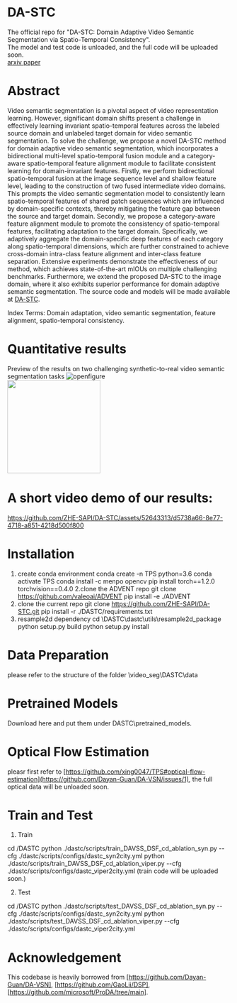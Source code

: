 # DA-STC
The official repo for "DA-STC: Domain Adaptive Video Semantic Segmentation via Spatio-Temporal Consistency".    
The model and test code is unloaded, and the full code will be uploaded soon.  
[arxiv paper](https://arxiv.org/abs/2311.13254)    


# Abstract
Video semantic segmentation is a pivotal aspect of video representation learning. However, significant domain shifts present a challenge in effectively learning invariant spatio-temporal features across the labeled source domain and unlabeled target domain for video semantic segmentation. To solve the challenge, we propose a novel DA-STC method for domain adaptive video semantic segmentation, which incorporates a bidirectional multi-level spatio-temporal fusion module and a category-aware spatio-temporal feature alignment module to facilitate consistent learning for domain-invariant features. Firstly, we perform bidirectional spatio-temporal fusion at the image sequence level and shallow feature level, leading to the construction of two fused intermediate video domains. This prompts the video semantic segmentation model to consistently learn spatio-temporal features of shared patch sequences which are influenced by domain-specific contexts, thereby mitigating the feature gap between the source and target domain. Secondly, we propose a category-aware feature alignment module to promote the consistency of spatio-temporal features, facilitating adaptation to the target domain. Specifically, we adaptively aggregate the domain-specific deep features of each category along spatio-temporal dimensions, which are further constrained to achieve cross-domain intra-class feature alignment and inter-class feature separation. Extensive experiments demonstrate the effectiveness of our method, which achieves state-of-the-art mIOUs on multiple challenging benchmarks. Furthermore, we extend the proposed DA-STC to the image domain, where it also exhibits superior performance for domain adaptive semantic segmentation. The source code and models will be made available at [DA-STC](https://github.com/ZHE-SAPI/DA-STC).

Index Terms: Domain adaptation, video semantic segmentation, feature alignment, spatio-temporal consistency.


# Quantitative results
Preview of the results on two challenging synthetic-to-real video semantic segmentation tasks
![openfigure](https://github.com/ZHE-SAPI/DA-STC/assets/52643313/7232a185-3ecf-4bdc-a5df-5a149fbaedc1)   
<img src="[https://github.com/Chen-Yi-Ran/OnlineStudy/blob/master/file/course.jpg](https://github.com/ZHE-SAPI/DA-STC/assets/52643313/7232a185-3ecf-4bdc-a5df-5a149fbaedc1)" width="210px">




# A short video demo of our results:
https://github.com/ZHE-SAPI/DA-STC/assets/52643313/d5738a66-8e77-4718-a851-4218d500f800


# Installation
1. create conda environment
    conda create -n TPS python=3.6
    conda activate TPS
    conda install -c menpo opencv
    pip install torch==1.2.0 torchvision==0.4.0
2.clone the ADVENT repo
    git clone https://github.com/valeoai/ADVENT
    pip install -e ./ADVENT
3. clone the current repo
    git clone https://github.com/ZHE-SAPI/DA-STC.git
    pip install -r ./DASTC/requirements.txt
4. resample2d dependency
    cd \DASTC\dastc\utils\resample2d_package
    python setup.py build
    python setup.py install

# Data Preparation
please refer to the structure of the folder \video_seg\DASTC\data

# Pretrained Models
Download here and put them under  DASTC\pretrained_models.

# Optical Flow Estimation
pleasr first refer to [https://github.com/xing0047/TPS#optical-flow-estimation](https://github.com/Dayan-Guan/DA-VSN/issues/1), the full optical data will be unloaded soon.

# Train and Test
1. Train
   
cd /DASTC
python ./dastc/scripts/train_DAVSS_DSF_cd_ablation_syn.py --cfg ./dastc/scripts/configs/dastc_syn2city.yml
python ./dastc/scripts/train_DAVSS_DSF_cd_ablation_viper.py --cfg ./dastc/scripts/configs/dastc_viper2city.yml
(train code will be uploaded soon.)

2. Test

cd /DASTC
python ./dastc/scripts/test_DAVSS_DSF_cd_ablation_syn.py --cfg ./dastc/scripts/configs/dastc_syn2city.yml
python ./dastc/scripts/test_DAVSS_DSF_cd_ablation_viper.py --cfg ./dastc/scripts/configs/dastc_viper2city.yml

# Acknowledgement
This codebase is heavily borrowed from [https://github.com/Dayan-Guan/DA-VSN], [https://github.com/GaoLii/DSP], [https://github.com/microsoft/ProDA/tree/main].

